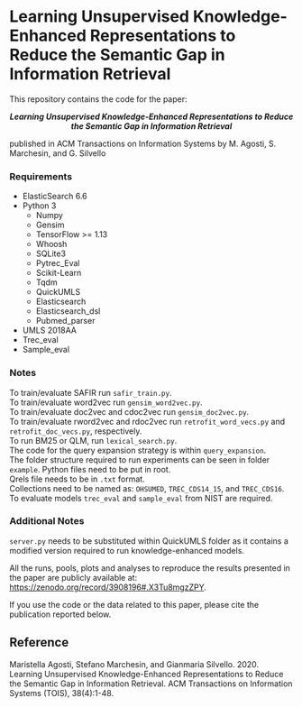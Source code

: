 # Learning Unsupervised Knowledge-Enhanced Representations to Reduce the Semantic Gap in Information Retrieval

This repository contains the code for the paper: 
<p align="center">
<b><i>Learning Unsupervised Knowledge-Enhanced Representations to Reduce the Semantic Gap in Information Retrieval</i></b>
 </p>
published in ACM Transactions on Information Systems by M. Agosti, S. Marchesin, and G. Silvello

### Requirements

- ElasticSearch 6.6
- Python 3
  - Numpy
  - Gensim
  - TensorFlow >= 1.13
  - Whoosh
  - SQLite3
  - Pytrec_Eval
  - Scikit-Learn
  - Tqdm
  - QuickUMLS
  - Elasticsearch
  - Elasticsearch_dsl
  - Pubmed_parser
- UMLS 2018AA
- Trec_eval
- Sample_eval

### Notes 
To train/evaluate SAFIR run ``safir_train.py``.  
To train/evaluate word2vec run ``gensim_word2vec.py``.  
To train/evaluate doc2vec and cdoc2vec run ``gensim_doc2vec.py``.  
To train/evaluate rword2vec and rdoc2vec run ``retrofit_word_vecs.py`` and ``retrofit_doc_vecs.py``, respectively.  
To run BM25 or QLM, run ``lexical_search.py``.  
The code for the query expansion strategy is within ``query_expansion``.  
The folder structure required to run experiments can be seen in folder ``example``. Python files need to be put in root.  
Qrels file needs to be in ``.txt`` format.  
Collections need to be named as: ``OHSUMED``, ``TREC_CDS14_15``, and ``TREC_CDS16``.  
To evaluate models ``trec_eval`` and ``sample_eval`` from NIST are required.  


### Additional Notes
``server.py`` needs to be substituted within QuickUMLS folder as it contains a modified version required to run knowledge-enhanced models.  

All the runs, pools, plots and analyses to reproduce the results presented in the paper are publicly available at: https://zenodo.org/record/3908196#.X3Tu8mgzZPY.

If you use the code or the data related to this paper, please cite the publication reported below.

## Reference
Maristella Agosti, Stefano Marchesin, and Gianmaria Silvello. 2020. Learning Unsupervised Knowledge-Enhanced Representations to Reduce the Semantic Gap in Information Retrieval. ACM Transactions on Information Systems (TOIS), 38(4):1-48.
